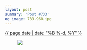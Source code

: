 ```yaml
---
layout: post
summary: 'Post #733'
og_image: 733-960.jpg
---
```


<p>
 <time>
  <a href="/733">
   {{ page.date | date: "%B %-d, %Y" }}
  </a>
 </time>
 <a href="/733">
  <figure data-taken="3/10/2018">
   <img sizes="(min-width: 700px) 50vw, calc(100vw - 2rem)" src="{{ site.assets_url }}/733-480.jpg" srcset="{{ site.assets_url }}/733-240.jpg 240w, {{ site.assets_url }}/733-480.jpg 480w, {{ site.assets_url }}/733-720.jpg 720w, {{ site.assets_url }}/733-960.jpg 960w"/>
  </figure>
 </a>
</p>

